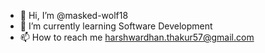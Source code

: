 - 👋 Hi, I’m @masked-wolf18
- 🌱 I’m currently learning Software Development
- 📫 How to reach me harshwardhan.thakur57@gmail.com

<!---
masked-wolf18/masked-wolf18 is a ✨ special ✨ repository because its `README.md` (this file) appears on your GitHub profile.
You can click the Preview link to take a look at your changes.
--->
